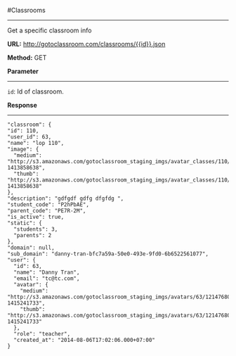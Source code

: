 #Classrooms

----------
Get a specific classroom info


**URL:** http://gotoclassroom.com/classrooms/{{id}}.json

**Method:**  GET

**Parameter**

----------
 `id`: Id of classroom.


**Response**

---------

    "classroom": {
    "id": 110,
    "user_id": 63,
    "name": "lop 110",
    "image": {
      "medium": "http://s3.amazonaws.com/gotoclassroom_staging_imgs/avatar_classes/110/smoke_medium.jpg?1413858638",
      "thumb": "http://s3.amazonaws.com/gotoclassroom_staging_imgs/avatar_classes/110/smoke_thumb.jpg?1413858638"
    },
    "description": "gdfgdf gdfg dfgfdg ",
    "student_code": "P2hPbAE",
    "parent_code": "PE7R-2M",
    "is_active": true,
    "static": {
      "students": 3,
      "parents": 2
    },
    "domain": null,
    "sub_domain": "danny-tran-bfc7a59a-50e0-493e-9fd0-6b6522561077",
    "user": {
      "id": 63,
      "name": "Danny Tran",
      "email": "tc@tc.com",
      "avatar": {
        "medium": "http://s3.amazonaws.com/gotoclassroom_staging_imgs/avatars/63/1214768089222_medium.jpg?1415241733",
        "thumb": "http://s3.amazonaws.com/gotoclassroom_staging_imgs/avatars/63/1214768089222_thumb.jpg?1415241733"
      },
      "role": "teacher",
      "created_at": "2014-08-06T17:02:06.000+07:00"
    }




